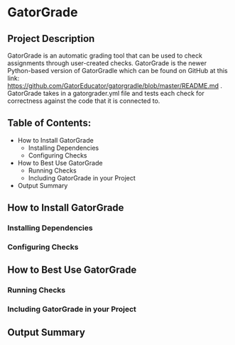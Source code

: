 # GatorGrade

## Project Description

GatorGrade is an automatic grading tool that can be used to check assignments through user-created checks. GatorGrade is the newer Python-based version of GatorGradle which can be found on GitHub at this link: https://github.com/GatorEducator/gatorgradle/blob/master/README.md . GatorGrade takes in a gatorgrader.yml file and tests each check for correctness against the code that it is connected to.

## Table of Contents:

- How to Install GatorGrade
     - Installing Dependencies
     - Configuring Checks
- How to Best Use GatorGrade
    - Running Checks
    - Including GatorGrade in your Project
- Output Summary

## How to Install GatorGrade

### Installing Dependencies

### Configuring Checks

## How to Best Use GatorGrade

### Running Checks

### Including GatorGrade in your Project

## Output Summary
